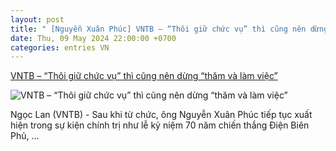 ```yaml
---
layout: post
title: " [Nguyễn Xuân Phúc] VNTB – “Thôi giữ chức vụ” thì cũng nên dừng “thăm và làm việc”"
date: Thu, 09 May 2024 22:00:00 +0700
categories: entries VN
---
```

[VNTB – “Thôi giữ chức vụ” thì cũng nên dừng “thăm và làm việc”](https://vietnamthoibao.org/vntb-thoi-giu-chuc-vu-thi-cung-nen-dung-tham-va-lam-viec/)

![VNTB – “Thôi giữ chức vụ” thì cũng nên dừng “thăm và làm việc”](https://vietnamthoibao.org/wp-content/uploads/2024/05/Nguyen-Xuan-Phuc.jpg)

Ngọc Lan (VNTB) - Sau khi từ chức, ông Nguyễn Xuân Phúc tiếp tục xuất hiện trong sự kiện chính trị như lễ kỷ niệm 70 năm chiến thắng Điện Biên Phủ, ...

